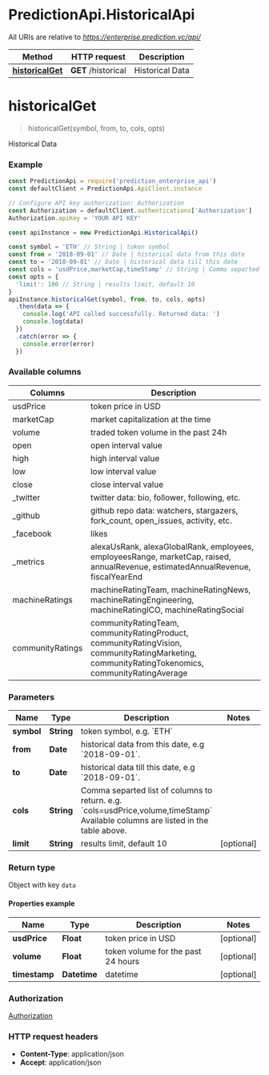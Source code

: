 # PredictionApi.HistoricalApi

All URIs are relative to *https://enterprise.prediction.vc/api/*

Method | HTTP request | Description
------------- | ------------- | -------------
[**historicalGet**](HistoricalApi.md#historicalGet) | **GET** /historical | Historical Data


<a name="historicalGet"></a>
# **historicalGet**
> historicalGet(symbol, from, to, cols, opts)

Historical Data

### Example
```javascript
const PredictionApi = require('prediction_enterprise_api')
const defaultClient = PredictionApi.ApiClient.instance

// Configure API key authorization: Authorization
const Authorization = defaultClient.authentications['Authorization']
Authorization.apiKey = 'YOUR API KEY'

const apiInstance = new PredictionApi.HistoricalApi()

const symbol = 'ETH' // String | token symbol
const from = '2018-09-01' // Date | historical data from this date
const to = '2018-09-01' // Date | historical data till this date
const cols = 'usdPrice,marketCap,timeStamp' // String | Comma separted list of columns to return. Available columns are listed in the table below.
const opts = {
  'limit': 100 // String | results limit, default 10
}
apiInstance.historicalGet(symbol, from, to, cols, opts)
  .then(data => {
    console.log('API called successfully. Returned data: ')
    console.log(data)
  })
  .catch(error => {
    console.error(error)
  })

```

### Available columns


  | Columns        | Description                                                                                                                                     |
  |------------------|-------------------------------------------------------------------------------------------------------------------------------------------------|
  | usdPrice         | token price in USD                                                                                                                              |
  | marketCap        | market capitalization at the time                                                                                                               |
  | volume           | traded token volume in the past 24h                                                                                                             |
  | open             | open interval value                                                                                                                             |
  | high             | high interval value                                                                                                                             |
  | low              | low interval value                                                                                                                              |
  | close            | close interval value                                                                                                                            |
  | _twitter         | twitter data: bio, follower, following, etc.                                                                                                    |
  | _github          | github repo data: watchers, stargazers, fork_count, open_issues, activity, etc.                                                                 |
  | _facebook        | likes                                                                                                                                           |
  | _metrics         | alexaUsRank, alexaGlobalRank, employees, employeesRange, marketCap, raised, annualRevenue, estimatedAnnualRevenue, fiscalYearEnd                |
  | machineRatings   | machineRatingTeam, machineRatingNews, machineRatingEngineering, machineRatingICO, machineRatingSocial                                           |
  | communityRatings | communityRatingTeam, communityRatingProduct, communityRatingVision, communityRatingMarketing, communityRatingTokenomics, communityRatingAverage |


### Parameters

Name | Type | Description  | Notes
------------- | ------------- | ------------- | -------------
 **symbol** | **String**| token symbol, e.g. &#x60;ETH&#x60; |
 **from** | **Date**| historical data from this date, e.g &#x60;2018-09-01&#x60;. |
 **to** | **Date**| historical data till this date, e.g &#x60;2018-09-01&#x60;. |
 **cols** | **String**| Comma separted list of columns to return. e.g. &#x60;cols&#x3D;usdPrice,volume,timeStamp&#x60; Available columns are listed in the table above. |
 **limit** | **String**| results limit, default 10 | [optional]

### Return type

Object with key `data`
#### Properties example

Name | Type | Description | Notes
------------ | ------------- | ------------- | -------------
**usdPrice** | **Float** | token price in USD | [optional]
**volume** | **Float** | token volume for the past 24 hours | [optional]
**timestamp** | **Datetime** | datetime | [optional]

### Authorization

[Authorization](../README.md#Authorization)

### HTTP request headers

 - **Content-Type**: application/json
 - **Accept**: application/json
